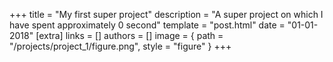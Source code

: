 +++
title = "My first super project"
description = "A super project on which I have spent approximately 0 second"
template = "post.html"
date = "01-01-2018"
[extra]
links = []
authors = []
image = { path = "/projects/project_1/figure.png", style = "figure" }
+++
